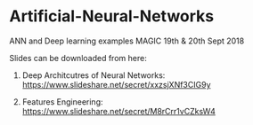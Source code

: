 # Artificial-Neural-Networks
ANN and Deep learning examples MAGIC 19th & 20th Sept 2018

Slides can be downloaded from here: 

1. Deep Architcutres of Neural Networks: https://www.slideshare.net/secret/xxzsjXNf3CIG9y

2. Features Engineering: https://www.slideshare.net/secret/M8rCrr1vCZksW4
